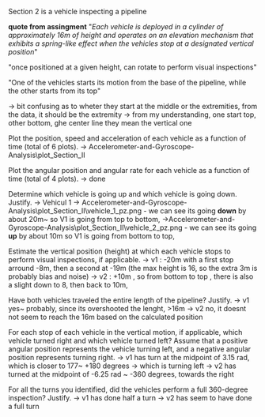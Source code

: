 Section 2 is a vehicle inspecting a pipeline


**quote from assingment**
"*Each vehicle is deployed in a cylinder of approximately 16m of height and operates on an elevation mechanism that exhibits a *spring-like effect*
when the vehicles stop at a designated vertical position*"

"once positioned at a given height, can rotate to perform visual inspections"

"One of the vehicles starts its motion from the base of the pipeline, while the other starts from its top"



-> bit confusing as to wheter they start at the middle or the extremities, from the data, it should be the extremity
-> from my understanding, one start top, other bottom, ghe center line they mean the vertical one 



 Plot the position, speed and acceleration of each vehicle as a function of time (total of 6 plots).
-> Accelerometer-and-Gyroscope-Analysis\plot_Section_II

 Plot the angular position and angular rate for each vehicle as a function of time (total of 4 plots).
->  done

 Determine which vehicle is going up and which vehicle is going down. Justify.
-> Vehicul 1 
        -> Accelerometer-and-Gyroscope-Analysis\plot_Section_II\vehicle_1_pz.png
                - we can see its going **down** by about 20m~  so V1 is going from top to bottom, 
        ->Accelerometer-and-Gyroscope-Analysis\plot_Section_II\vehicle_2_pz.png
                - we can see its going **up** by about 10m  so V1 is going from bottom to top,

 Estimate the vertical position (height) at which each vehicle stops to perform visual inspections, if
applicable.
        -> v1 : -20m  with a first stop arround -8m, then a second at -19m (the max height is 16, so the extra 3m is probably bias and noise)
        -> v2 : +10m , so from bottom to top , there is also a slight down to 8, then back to 10m, 


Have both vehicles traveled the entire length of the pipeline? Justify.
        -> v1 yes~ probably, since its overshooted the lenght, >16m
        -> v2 no, it doesnt not seem to reach the 16m based on the calculated position

 For each stop of each vehicle in the vertical motion, if applicable, which vehicle turned right and
which vehicle turned left? Assume that a positive angular position represents the vehicle turning left, and a negative angular position represents turning right. 
        -> v1 has turn at the midpoint of 3.15 rad, which is closer to 177~ +180 degrees -> which is turning left
        -> v2 has turned at the midpoint of -6.25 rad ~ -360 degrees, towards the right 



For all the turns you identified, did the vehicles perform a full 360-degree inspection? Justify.
        -> v1 has done half a turn
        -> v2 has seem to have done a full turn